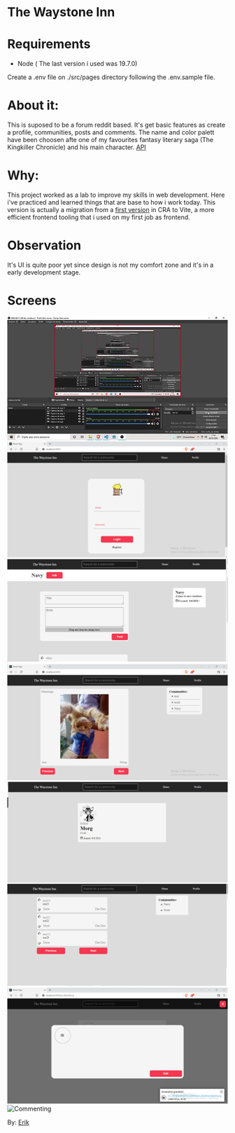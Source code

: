 # The Waystone Inn

# Requirements
 - Node ( The last version i used was 19.7.0)

Create a .env file on ./src/pages directory following the .env.sample file.

# About it:
This is suposed to be a forum reddit based. It's get basic features as create a profile, communities, posts and comments.
The name and color palett have been choosen afte one of my favourites fantasy literary saga (The Kingkiller Chronicle) and his main character.
[API](https://github.com/FueledByRage/waystone-inn-backend-typescript)

# Why:
This project worked as a lab to improve my skills in web development. Here i've practiced and learned things that are base to how i work today.
This version is actually a migration from a [first version](https://github.com/FueledByRage/The-Waystone-Inn-Frontend) in CRA to Vite, a more efficient frontend tooling that i used on my first job as frontend.

# Observation
It's UI is quite poor yet since design is not my comfort zone and it's in a early development stage.

# Screens
![Posting](/screens/posting.gif)
![Login screen](/screens/login.png)
![Community screen](/screens/community.png)
![Post screen](/screens/post.png)
![Profile Screen](/screens/profileScreen.png)
![Home Page Screen](/screens/HomePage.png)
![Edit Modal](/screens/edit_modal.png)
![Commenting](/screens//comment.gif)


By: [Erik](https://www.linkedin.com/in/erik-natan-moreira-santos-983865195/)